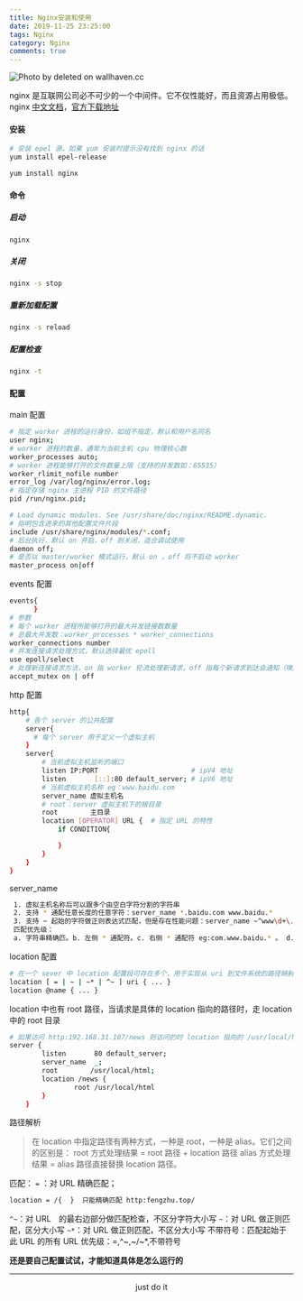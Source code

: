 ```yaml
---
title: Nginx安装和使用
date: 2019-11-25 23:25:00
tags: Nginx
category: Nginx
comments: true
---
```


![Photo by deleted on wallhaven.cc](/nginx.png)

nginx 是互联网公司必不可少的一个中间件。它不仅性能好，而且资源占用极低。nginx [中文文档](http://www.nginx.cn/doc/)，[官方下载地址](http://nginx.org/en/download.html)

<!--more-->


#### 安装

```bash
# 安装 epel 源，如果 yum 安装时提示没有找到 nginx 的话
yum install epel-release

yum install nginx
```

#### 命令

##### 启动
```bash
nginx
```
##### 关闭
```bash
nginx -s stop
```
##### 重新加载配置
```bash
nginx -s reload
```

##### 配置检查
```bash
nginx -t
```

#### 配置

main 配置

```bash
# 指定 worker 进程的运行身份，如组不指定，默认和用户名同名
user nginx;
# worker 进程的数量，通常为当前主机 cpu 物理核心数
worker_processes auto;
# worker 进程能够打开的文件数量上限（支持的并发数如：65535）
worker_rlimit_nofile number
error_log /var/log/nginx/error.log;
# 指定存储 nginx 主进程 PID 的文件路径
pid /run/nginx.pid;

# Load dynamic modules. See /usr/share/doc/nginx/README.dynamic.
# 指明包含进来的其他配置文件片段
include /usr/share/nginx/modules/*.conf;
# 后台执行，默认 on 开启，off 则关闭，适合调试使用
daemon off;
# 是否以 master/worker 模式运行，默认 on ，off 将不启动 worker
master_process on|off
```
events 配置

```bash
events{
      }
# 参数
# 每个 worker 进程所能够打开的最大并发链接数数量
# 总最大并发数：worker_processes * worker_connections
worker_connections number
# 并发连接请求处理方式，默认选择最优 epoll
use epoll/select
# 处理新连接请求方法，on 指 worker 轮流处理新请求，off 指每个新请求到达会通知（唤醒）所有 worker 进程，但是只有一个进程可以获得连接，造成‘惊群’，影响性能。
accept_mutex on | off
```
http 配置
 
```bash
http{
    # 各个 server 的公共配置
    server{
      # 每个 server 用于定义一个虚拟主机  
    }
    server{
        # 当前虚拟主机监听的端口
        listen IP:PORT                       # ipV4 地址
        listen       [::]:80 default_server; # ipV6 地址
        # 当前虚拟主机名称 eg：www.baidu.com
        server_name 虚拟主机名
        # root：server 虚拟主机下的根目录
        root        主目录
        location [OPERATOR] URL {  # 指定 URL 的特性
            if CONDITION{

            }
        }
    }
}
```
server_name

```bash
 1. 虚拟主机名称后可以跟多个由空白字符分割的字符串
 2. 支持 * 通配任意长度的任意字符：server_name *.baidu.com www.baidu.*
 3. 支持 ~ 起始的字符做正则表达式匹配，但是存在性能问题：server_name ~^www\d+\.baidu\.com$
 匹配优先级：
 a. 字符串精确匹。b. 左侧 * 通配符。c. 右侧 * 通配符 eg:com.www.baidu.* 。 d. 正则。e. defult_server
```
location 配置

```bash
# 在一个 sever 中 location 配置段可存在多个，用于实现从 uri 到文件系统的路径映射，nginx 会根据用户请求的 uri 来检查定义的所有 location,并找出一个最佳匹配进行应用。
location [ = | ~ | ~* | ^~ ] uri { ... }
location @name { ... }
```
location 中也有 root 路径，当请求是具体的 location 指向的路径时，走 location 中的 root 目录
```bash
# 如果访问 http:192.168.31.107/news 则访问的时 location 指向的 /usr/local/html/news 目录下的文件，不带路径则访问的是 server 下 root 目录下的文件
server {
        listen       80 default_server;
        server_name  _;
        root        /usr/local/html;
        location /news {
                root /usr/local/html
        }
    }
```

路径解析
> 在 location 中指定路径有两种方式，一种是 root，一种是 alias。它们之间的区别是：
> root 方式处理结果 = root 路径 + location 路径
> alias 方式处理结果 = alias 路径直接替换 location 路径。



匹配：
`=` ：对 URL 精确匹配；
```bash
location = /{  }  只能精确匹配 http:fengzhu.top/  
```
`^~`：对 URL　的最右边部分做匹配检查，不区分字符大小写
`~`：对 URL 做正则匹配，区分大小写
`~*`：对 URL 做正则匹配，不区分大小写
不带符号：匹配起始于此 URL 的所有 URL
优先级：=,^~,~/~*,不带符号

**还是要自己配置试试，才能知道具体是怎么运行的**

***

<center>just do it</center>